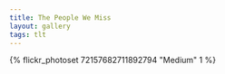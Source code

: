 ```yaml
---
title: The People We Miss
layout: gallery
tags: tlt
---
```


{% flickr_photoset 72157682711892794 "Medium" 1 %}